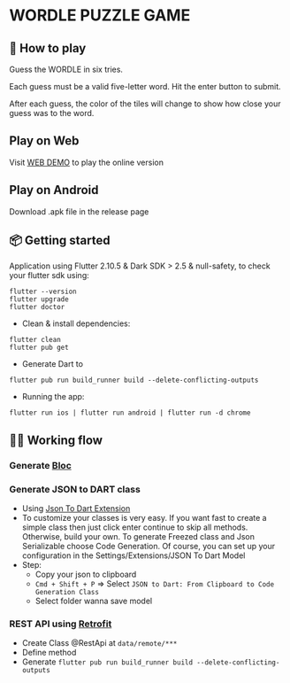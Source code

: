 
WORDLE PUZZLE GAME
====================================================

## 🚀  How to play

Guess the WORDLE in six tries.

Each guess must be a valid five-letter word. Hit the enter button to submit.

After each guess, the color of the tiles will change to show how close your guess was to the word.


## Play on Web
Visit [WEB DEMO](https://wordle-puzzle-demo.web.app/) to play the online version

## Play on Android
Download .apk file in the release page

## 📦 Getting started

Application using Flutter 2.10.5 & Dark SDK > 2.5 & null-safety, to check your flutter sdk using: 

```base 
flutter --version
flutter upgrade
flutter doctor
```

- Clean & install dependencies: 

```base 
flutter clean
flutter pub get
```

- Generate Dart to 

```base
flutter pub run build_runner build --delete-conflicting-outputs
```

- Running the app: 

```base
flutter run ios | flutter run android | flutter run -d chrome
```

## 👨‍🦯 Working flow 

### Generate [Bloc](https://bloclibrary.dev/)

### Generate JSON to DART class 
- Using [Json To Dart Extension](https://marketplace.visualstudio.com/items?itemName=hirantha.json-to-dart)
- To customize your classes is very easy. If you want fast to create a simple class then just click enter continue to skip all methods. Otherwise, build your own. To generate Freezed class and Json Serializable choose Code Generation. Of course, you can set up your configuration in the Settings/Extensions/JSON To Dart Model
- Step: 
    - Copy your json to clipboard
    - `Cmd + Shift + P` => Select `JSON to Dart: From Clipboard to Code Generation Class`
    - Select folder wanna save model 

### REST API using [Retrofit](https://pub.dev/packages/retrofit)

- Create Class @RestApi at `data/remote/***`
- Define method
- Generate `flutter pub run build_runner build --delete-conflicting-outputs` 

<br />
<br/>


